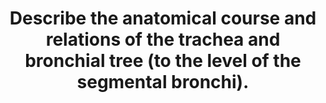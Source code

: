 ---
title: "Describe the anatomical course and relations of the trachea and bronchial tree (to the level of the segmental bronchi)."
entityType: SAQ
exam: PEX
college: CICM
year: 2019
sitting: B
question: 05
passRate: 24
EC_extraCredit:
- "Better answers included details of the significant structures related to the cervical and mediastinal trachea and bronchi."
- "The lobar branches and bronchopulmonary segments requiring naming to attract full marks."
EC_errorsCommon:
- "Many answers lacked sufficient detail or contained inaccuracies regarding vertebral levels and key structural relations."
- "Some candidates discussed the general anatomy of the airway, including the larynx, structure of the airways, blood supply and innervation. This did not attract marks."
---